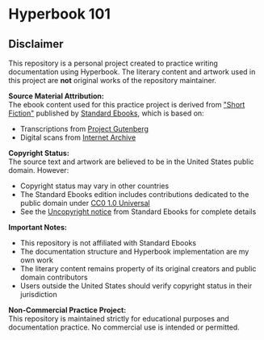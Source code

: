 # Hyperbook 101

## Disclaimer

This repository is a personal project created to practice writing documentation using Hyperbook. The literary content and artwork used in this project are **not** original works of the repository maintainer.

**Source Material Attribution:**  
The ebook content used for this practice project is derived from ["Short Fiction"](https://standardebooks.org/ebooks/...) published by [Standard Ebooks](https://standardebooks.org/), which is based on:
- Transcriptions from [Project Gutenberg](https://www.gutenberg.org)
- Digital scans from [Internet Archive](https://archive.org)

**Copyright Status:**  
The source text and artwork are believed to be in the United States public domain. However:
- Copyright status may vary in other countries
- The Standard Ebooks edition includes contributions dedicated to the public domain under [CC0 1.0 Universal](https://creativecommons.org/publicdomain/zero/1.0/)
- See the [Uncopyright notice](https://standardebooks.org/license) from Standard Ebooks for complete details

**Important Notes:**
- This repository is not affiliated with Standard Ebooks
- The documentation structure and Hyperbook implementation are my own work
- The literary content remains property of its original creators and public domain contributors
- Users outside the United States should verify copyright status in their jurisdiction

**Non-Commercial Practice Project:**  
This repository is maintained strictly for educational purposes and documentation practice. No commercial use is intended or permitted.

